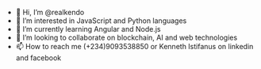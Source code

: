- 👋 Hi, I’m @realkendo
- 👀 I’m interested in JavaScript and Python languages
- 🌱 I’m currently learning Angular and Node.js
- 💞️ I’m looking to collaborate on blockchain, AI and web technologies
- 📫 How to reach me (+234)9093538850 or Kenneth Istifanus on linkedin and facebook

<!---
realkendo/realkendo is a ✨ special ✨ repository because its `README.md` (this file) appears on your GitHub profile.
You can click the Preview link to take a look at your changes.
--->
